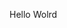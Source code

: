 Hello Wolrd






























































































































































































































































































































































































































































































































































































































































































































































































































































































































































































































































































































































































































































































































































































































































































































































































































































































































































































































































































































































































































































































































































































































































































































































































































































































































































































































































































































































































































































































































































































































































































































































































































































































































































































































































































































































































































































































































































































































































































































































































































































































































































































































































































































































































































































































































































































































































































































































































































































































































































































































































































































